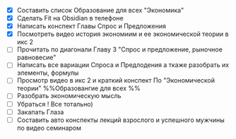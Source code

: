 * [x] Составить список Образование для всех "Экономика"
* [x] Сделать Fit на Obsidian в телефоне 
* [x] Написать конспект Главы Спрос и Предложения
* [x] Посмотреть видео история экономиим и ее экономической теории в икс 2
* [ ] Прочитать по диагонали Главу 3 "Спрос и предложение, рыночное равновесие"
* [ ] Написать все вариации Спроса и Предлодения а ткаже разобрать их элементы, формулы
* [ ] Просмотр видео в икс 2 и краткий конспект По "Экономической теории" %%Образовангие для всех %%
* [ ] Разобрать экономическую мысль
* [ ] Убраться ! Все тотально)
* [ ] Закапать Глаза
* [ ] Составить авто конспекты лекций взрослого и успешного мужчины по видео семинаром